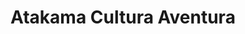 ---
title: "Atakama Cultura Aventura"
url: /san-pedro-de-atacama/atakama-cultura-aventura/
shop: Reisebüro
---